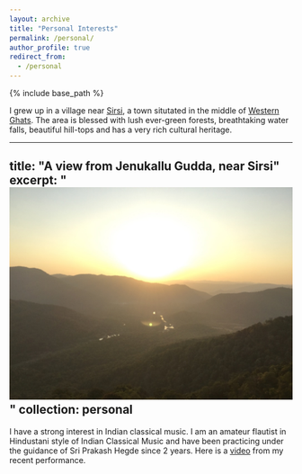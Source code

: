 ```yaml
---
layout: archive
title: "Personal Interests"
permalink: /personal/
author_profile: true
redirect_from:
  - /personal
---
```


{% include base_path %}

I grew up in a village near [Sirsi](https://en.wikipedia.org/wiki/Sirsi,_Karnataka), a town situtated in the middle of [Western Ghats](https://en.wikipedia.org/wiki/Western_Ghats). The area is blessed with lush ever-green forests, breathtaking water falls, beautiful hill-tops and has a very rich cultural heritage. 

---
title: "A view from Jenukallu Gudda, near Sirsi"
excerpt: "<br/><img src='/images/Jenukallu_gudda.jpg'>"
collection: personal
---

I have a strong interest in Indian classical music. I am an amateur flautist in Hindustani style of Indian Classical Music and have been practicing under the guidance of Sri Prakash Hegde since 2 years. Here is a [video](https://www.facebook.com/Karthikhegde7/videos/1413755802036304/) from my recent performance.

  
